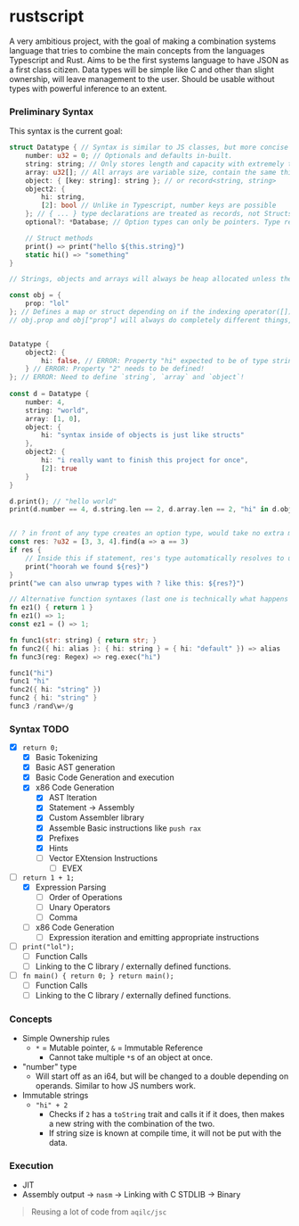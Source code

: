 # rustscript

A very ambitious project, with the goal of making a combination systems language that tries to combine the main concepts from the languages Typescript and Rust. Aims to be the first systems language to have JSON as a first class citizen. Data types will be simple like C and other than slight ownership, will leave management to the user. Should be usable without types with powerful inference to an extent.

### Preliminary Syntax

This syntax is the current goal:

```rust
struct Datatype { // Syntax is similar to JS classes, but more concise and requires types.
	number: u32 = 0; // Optionals and defaults in-built.
	string: string; // Only stores length and capacity with extremely transparent and simple logic and easy conversion to C string.
	array: u32[]; // All arrays are variable size, contain the same things as strings.
	object: { [key: string]: string }; // or record<string, string>
	object2: {
		hi: string,
		[2]: bool // Unlike in Typescript, number keys are possible
	}; // { ... } type declarations are treated as records, not Structs. If you want to make a struct you have to define it with `struct x {}`.
	optional?: *Database; // Option types can only be pointers. Type recursion can only be done with pointers.

	// Struct methods
	print() => print("hello ${this.string}")
	static hi() => "something"
}

// Strings, objects and arrays will always be heap allocated unless they are never modified. They will not be available on the "systems" flavor of the language.

const obj = {
	prop: "lol"
}; // Defines a map or struct depending on if the indexing operator([]) is ever used on it.
// obj.prop and obj["prop"] will always do completely different things, and the second will always be slower.


Datatype {
	object2: {
		hi: false, // ERROR: Property "hi" expected to be of type string but is assigned to a boolean!
	} // ERROR: Property "2" needs to be defined!
}; // ERROR: Need to define `string`, `array` and `object`!
	
const d = Datatype {
	number: 4,
	string: "world",
	array: [1, 0],
	object: {
		hi: "syntax inside of objects is just like structs"
	},
	object2: {
		hi: "i really want to finish this project for once",
		[2]: true
	}
}

d.print(); // "hello world"
print(d.number == 4, d.string.len == 2, d.array.len == 2, "hi" in d.object); // All true.


// ? in front of any type creates an option type, would take no extra memory for pointers.
const res: ?u32 = [3, 3, 4].find(a => a == 3)
if res {
	// Inside this if statement, res's type automatically resolves to u32 and the option type/data is discarded.
	print("hoorah we found ${res}")
}
print("we can also unwrap types with ? like this: ${res?}")

// Alternative function syntaxes (last one is technically what happens internally anyways)
fn ez1() { return 1 }
fn ez1() => 1;
const ez1 = () => 1;

fn func1(str: string) { return str; }
fn func2({ hi: alias }: { hi: string } = { hi: "default" }) => alias
fn func3(reg: Regex) => reg.exec("hi")

func1("hi")
func1 "hi"
func2({ hi: "string" })
func2 { hi: "string" }
func3 /rand\w+/g
```

### Syntax TODO

- [x] `return 0;`
	- [x] Basic Tokenizing
	- [x] Basic AST generation
	- [x] Basic Code Generation and execution
  	- [x] x86 Code Generation
    	- [x] AST Iteration
    	- [x] Statement -> Assembly
		- [x] Custom Assembler library
  		- [x] Assemble Basic instructions like `push rax`
  		- [x] Prefixes
  		- [x] Hints
  		- [ ] Vector EXtension Instructions
    		- [ ] EVEX
- [ ] `return 1 + 1;`
	- [x] Expression Parsing
		- [ ] Order of Operations
		- [ ] Unary Operators
		- [ ] Comma
  - [ ] x86 Code Generation
    - [ ] Expression iteration and emitting appropriate instructions
- [ ] `print("lol");`
	- [ ] Function Calls
	- [ ] Linking to the C library / externally defined functions.
- [ ] `fn main() { return 0; } return main();`
	- [ ] Function Calls
	- [ ] Linking to the C library / externally defined functions.

### Concepts

- Simple Ownership rules
	- `*` = Mutable pointer, `&` = Immutable Reference
		- Cannot take multiple `*`s of an object at once.
- "number" type
  - Will start off as an i64, but will be changed to a double depending on operands. Similar to how JS numbers work.
- Immutable strings
	- `"hi" + 2`
		- Checks if `2` has a `toString` trait and calls it if it does, then makes a new string with the combination of the two.
		- If string size is known at compile time, it will not be put with the data.

### Execution

- JIT
- Assembly output -> `nasm` -> Linking with C STDLIB -> Binary

> Reusing a lot of code from `aqilc/jsc`

